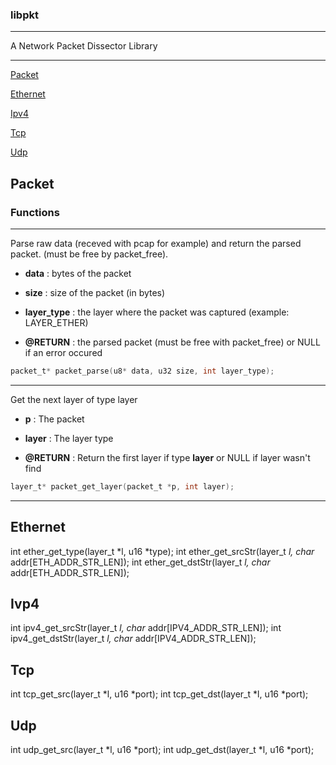 ### libpkt
-------------------

A Network Packet Dissector Library

-------------------
[Packet](#packet-)

[Ethernet](#ethernet-)

[Ipv4](#ipv4-)

[Tcp](#tcp-)

[Udp](#udp-)


## Packet <a id="packet"></a>
### Functions

------------------------------------

Parse raw data (receved with pcap for example) and return the parsed
packet. (must be free by packet_free).

- **data**       : bytes of the packet

- **size**       : size of the packet (in bytes)

- **layer_type** : the layer where the packet was captured (example: LAYER_ETHER)

- **@RETURN**    : the parsed packet (must be free with packet_free) or NULL
	       	 if an error occured

```c
packet_t* packet_parse(u8* data, u32 size, int layer_type);
```

----------------------------------

Get the next layer of type layer

- **p**       : The packet

- **layer**   : The layer type

- **@RETURN** : Return the first layer if type **layer** or NULL
	      if layer wasn't find

```c
layer_t* packet_get_layer(packet_t *p, int layer);
```

----------------------------------

## Ethernet <a id="ethernet"></a>

int ether_get_type(layer_t *l, u16 *type);
int ether_get_srcStr(layer_t *l, char* addr[ETH_ADDR_STR_LEN]);
int ether_get_dstStr(layer_t *l, char* addr[ETH_ADDR_STR_LEN]);

## Ivp4 <a id="ipv4"></a>

int ipv4_get_srcStr(layer_t *l, char* addr[IPV4_ADDR_STR_LEN]);
int ipv4_get_dstStr(layer_t *l, char* addr[IPV4_ADDR_STR_LEN]);

## Tcp <a id="tcp"></a>

int tcp_get_src(layer_t *l, u16 *port);
int tcp_get_dst(layer_t *l, u16 *port);

## Udp <a id="udp"></a>

int udp_get_src(layer_t *l, u16 *port);
int udp_get_dst(layer_t *l, u16 *port);
